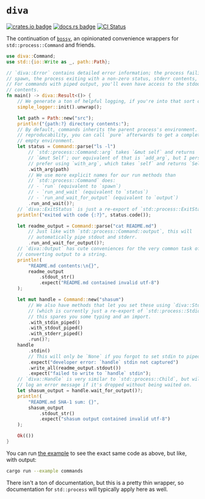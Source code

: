 # `diva`

[![crates.io badge](https://img.shields.io/crates/v/diva.svg)](https://crates.io/crates/diva)
[![docs.rs badge](https://docs.rs/diva/badge.svg)](https://docs.rs/diva)
[![CI Status](https://github.com/francesca64/diva/workflows/CI/badge.svg)](https://github.com/francesca64/diva/actions)

The continuation of [`bossy`](https://github.com/BrainiumLLC/bossy), an opinionated convenience wrappers for `std::process::Command` and friends.

```rust
use diva::Command;
use std::{io::Write as _, path::Path};

// `diva::Error` contains detailed error information; the process failing to
// spawn, the process exiting with a non-zero status, stderr contents, etc.
// For commands with piped output, you'll even have access to the stdout
// contents.
fn main() -> diva::Result<()> {
    // We generate a ton of helpful logging, if you're into that sort of thing.
    simple_logger::init().unwrap();

    let path = Path::new("src");
    println!("{path:?} directory contents:");
    // By default, commands inherits the parent process's environment. For more
    // reproducability, you can call `pure` afterwards to get a completely
    // empty environment.
    let status = Command::parse("ls -l")
        // `std::process::Command::arg` takes `&mut self` and returns
        // `&mut Self`; our equivalent of that is `add_arg`, but I personally
        // prefer using `with_arg`, which takes `self` and returns `Self`.
        .with_arg(path)
        // We use more explicit names for our run methods than
        // `std::process::Command` does:
        // - `run` (equivalent to `spawn`)
        // - `run_and_wait` (equivalent to `status`)
        // - `run_and_wait_for_output` (equivalent to `output`)
        .run_and_wait()?;
    // `diva::ExitStatus` is just a re-export of `std::process::ExitStatus`.
    println!("exited with code {:?}", status.code());

    let readme_output = Command::parse("cat README.md")
        // Just like with `std::process::Command::output`, this will
        // automatically pipe stdout and stderr.
        .run_and_wait_for_output()?;
    // `diva::Output` has cute conveniences for the very common task of
    // converting output to a string.
    println!(
        "README.md contents:\n{}",
        readme_output
            .stdout_str()
            .expect("README.md contained invalid utf-8")
    );

    let mut handle = Command::new("shasum")
        // We also have methods that let you set these using `diva::Stdio`
        // (which is currently just a re-export of `std::process::Stdio`), but
        // this spares you some typing and an import.
        .with_stdin_piped()
        .with_stdout_piped()
        .with_stderr_piped()
        .run()?;
    handle
        .stdin()
        // This will only be `None` if you forgot to set stdin to piped above.
        .expect("developer error: `handle` stdin not captured")
        .write_all(readme_output.stdout())
        .expect("failed to write to `handle` stdin");
    // `diva::Handle` is very similar to `std::process::Child`, but will
    // log an error message if it's dropped without being waited on.
    let shasum_output = handle.wait_for_output()?;
    println!(
        "README.md SHA-1 sum: {}",
        shasum_output
            .stdout_str()
            .expect("shasum output contained invalid utf-8")
    );

    Ok(())
}
```

You can run [the example](examples/commands.rs) to see the exact same code as above, but like, with output:

```sh
cargo run --example commands
```

There isn't a ton of documentation, but this is a pretty thin wrapper, so documentation for `std::process` will typically apply here as well.

